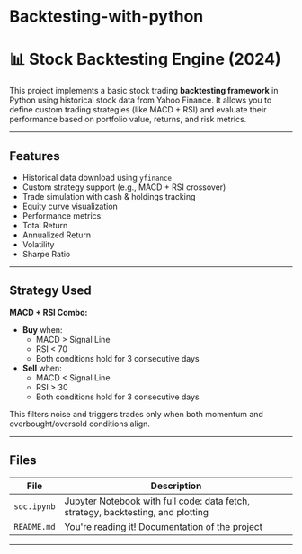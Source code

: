 # Backtesting-with-python
# 📊 Stock Backtesting Engine (2024)

This project implements a basic stock trading **backtesting framework** in Python using historical stock data from Yahoo Finance. It allows you to define custom trading strategies (like MACD + RSI) and evaluate their performance based on portfolio value, returns, and risk metrics.

---

## Features

-  Historical data download using `yfinance`
-  Custom strategy support (e.g., MACD + RSI crossover)
-  Trade simulation with cash & holdings tracking
-  Equity curve visualization
-  Performance metrics:
  - Total Return
  - Annualized Return
  - Volatility
  - Sharpe Ratio

---

## Strategy Used

**MACD + RSI Combo:**
- **Buy** when:
  - MACD > Signal Line
  - RSI < 70
  - Both conditions hold for 3 consecutive days
- **Sell** when:
  - MACD < Signal Line
  - RSI > 30
  - Both conditions hold for 3 consecutive days

This filters noise and triggers trades only when both momentum and overbought/oversold conditions align.

---

## Files

| File | Description |
|------|-------------|
| `soc.ipynb` | Jupyter Notebook with full code: data fetch, strategy, backtesting, and plotting |
| `README.md` | You're reading it! Documentation of the project |

---

